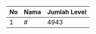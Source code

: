 | No | Nama            | Jumlah Level |
|----|-----------------|--------------|
| 1  | #    |    4943        |
